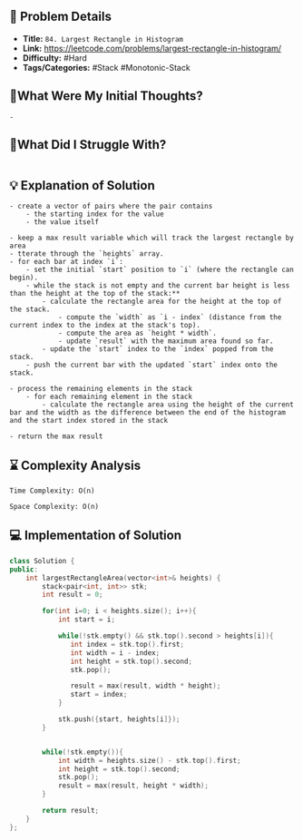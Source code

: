 ## 📝 Problem Details

- **Title:** `84. Largest Rectangle in Histogram`
- **Link:** https://leetcode.com/problems/largest-rectangle-in-histogram/
- **Difficulty:** #Hard 
- **Tags/Categories:** #Stack #Monotonic-Stack 

## 💭What Were My Initial Thoughts?

```
- 
```

## 🤔What Did I Struggle With?

```

```

## 💡 Explanation of Solution

```
- create a vector of pairs where the pair contains 
	- the starting index for the value 
	- the value itself 

- keep a max result variable which will track the largest rectangle by area 
- tterate through the `heights` array.
- for each bar at index `i`:
    - set the initial `start` position to `i` (where the rectangle can begin).
    - while the stack is not empty and the current bar height is less than the height at the top of the stack:**
        - calculate the rectangle area for the height at the top of the stack.
            - compute the `width` as `i - index` (distance from the current index to the index at the stack's top).
            - compute the area as `height * width`.
            - update `result` with the maximum area found so far.
        - update the `start` index to the `index` popped from the stack.
    - push the current bar with the updated `start` index onto the stack.

- process the remaining elements in the stack 
	- for each remaining element in the stack
		- calculate the rectangle area using the height of the current bar and the width as the difference between the end of the histogram and the start index stored in the stack 

- return the max result 
```

## ⌛ Complexity Analysis

```
Time Complexity: O(n)

Space Complexity: O(n)
```

## 💻 Implementation of Solution

```cpp
class Solution {
public:
    int largestRectangleArea(vector<int>& heights) {
        stack<pair<int, int>> stk;
        int result = 0;

        for(int i=0; i < heights.size(); i++){
            int start = i;

            while(!stk.empty() && stk.top().second > heights[i]){
               int index = stk.top().first;
               int width = i - index;
               int height = stk.top().second;
               stk.pop();

               result = max(result, width * height);
               start = index;
            }

            stk.push({start, heights[i]});
        }


        while(!stk.empty()){
            int width = heights.size() - stk.top().first;
            int height = stk.top().second;
            stk.pop();
            result = max(result, height * width);
        }

        return result;
    }
};
```